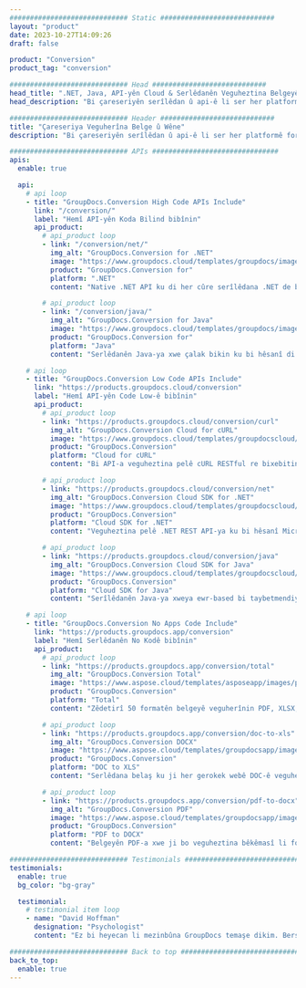 ```yaml
---
############################# Static ############################
layout: "product"
date: 2023-10-27T14:09:26
draft: false

product: "Conversion"
product_tag: "conversion"

############################# Head ############################
head_title: ".NET, Java, API-yên Cloud & Serlêdanên Veguheztina Belgeyê ji hêla GroupDocs ve"
head_description: "Bi çareseriyên serîlêdan û api-ê li ser her platformê formatên pelgeya pelge û wêneyê yên populer veguherînin."

############################# Header ############################
title: "Çareseriya Veguherîna Belge û Wêne"
description: "Bi çareseriyên serîlêdan û api-ê li ser her platformê formatên pelgeya pelge û wêneyê yên populer veguherînin."

############################# APIs ###############################
apis:
  enable: true

  api:
    # api loop
    - title: "GroupDocs.Conversion High Code APIs Include"
      link: "/conversion/"
      label: "Hemî API-yên Koda Bilind bibînin"
      api_product:
        # api_product loop
        - link: "/conversion/net/"
          img_alt: "GroupDocs.Conversion for .NET"
          image: "https://www.groupdocs.cloud/templates/groupdocs/images/product-logos/groupdocs-conversion-net.png"
          product: "GroupDocs.Conversion for"
          platform: ".NET"
          content: "Native .NET API ku di her cûre serîlêdana .NET de belge û formatên pelê wêneyê rast biguhezîne. Di dema veguheztinê de lêzêdekirina avê nîşaneyên wêneyê piştgirî dike."

        # api_product loop
        - link: "/conversion/java/"
          img_alt: "GroupDocs.Conversion for Java"
          image: "https://www.groupdocs.cloud/templates/groupdocs/images/product-logos/groupdocs-conversion-java.png"
          product: "GroupDocs.Conversion for"
          platform: "Java"
          content: "Serlêdanên Java-ya xwe çalak bikin ku bi hêsanî di navbera hemî formatên belgeyên standard ên pîşesaziyê de, tevî Microsoft Office, PDF, HTML, wêne û gelekên din veguherînin."

    # api loop
    - title: "GroupDocs.Conversion Low Code APIs Include"
      link: "https://products.groupdocs.cloud/conversion"
      label: "Hemî API-yên Code Low-ê bibînin"
      api_product:
        # api_product loop
        - link: "https://products.groupdocs.cloud/conversion/curl"
          img_alt: "GroupDocs.Conversion Cloud for cURL"
          image: "https://www.groupdocs.cloud/templates/groupdocscloud/images/sdk/272x272/groupdocs_conversion-for-curl.png"
          product: "GroupDocs.Conversion"
          platform: "Cloud for cURL"
          content: "Bi API-a veguheztina pelê cURL RESTful re bixebitin ku bi hêsanî Microsoft Office, PDF, E-name, Proje, HTML û pelên din ên pelê yên hevpar di serîlêdanên xwe de veguherînin."

        # api_product loop
        - link: "https://products.groupdocs.cloud/conversion/net"
          img_alt: "GroupDocs.Conversion Cloud SDK for .NET"
          image: "https://www.groupdocs.cloud/templates/groupdocscloud/images/sdk/272x272/groupdocs_conversion-for-net.png"
          product: "GroupDocs.Conversion"
          platform: "Cloud SDK for .NET"
          content: "Veguheztina pelê .NET REST API-ya ku bi hêsanî Microsoft Office, PDF, E-name, Proje, HTML û pelên din ên hevpar li ser her platformê bi karanîna Cloud SDK veguherîne."

        # api_product loop
        - link: "https://products.groupdocs.cloud/conversion/java"
          img_alt: "GroupDocs.Conversion Cloud SDK for Java"
          image: "https://www.groupdocs.cloud/templates/groupdocscloud/images/sdk/272x272/groupdocs_conversion-for-java.png"
          product: "GroupDocs.Conversion"
          platform: "Cloud SDK for Java"
          content: "Serîlêdanên Java-ya xweya ewr-based bi taybetmendiyên veguheztina belgeyên pêşkeftî li ser her platformê ku bikaribe bangî API-yên REST bike dewlemend bikin."

    # api loop
    - title: "GroupDocs.Conversion No Apps Code Include"
      link: "https://products.groupdocs.app/conversion"
      label: "Hemî Serlêdanên No Kodê bibînin"
      api_product:
        # api_product loop
        - link: "https://products.groupdocs.app/conversion/total"
          img_alt: "GroupDocs.Conversion Total"
          image: "https://www.aspose.cloud/templates/asposeapp/images/products/logo/aspose_conversion-app.png"
          product: "GroupDocs.Conversion"
          platform: "Total"
          content: "Zêdetirî 50 formatên belgeyê veguherînin PDF, XLSX, DOCX, XPS, HTML û hêj bêtir."

        # api_product loop
        - link: "https://products.groupdocs.app/conversion/doc-to-xls"
          img_alt: "GroupDocs.Conversion DOCX"
          image: "https://www.aspose.cloud/templates/groupdocsapp/images/products/logo/groupdocs_words-app.png"
          product: "GroupDocs.Conversion"
          platform: "DOC to XLS"
          content: "Serlêdana belaş ku ji her gerokek webê DOC-ê veguherîne formata XLS."

        # api_product loop
        - link: "https://products.groupdocs.app/conversion/pdf-to-docx"
          img_alt: "GroupDocs.Conversion PDF"
          image: "https://www.aspose.cloud/templates/groupdocsapp/images/products/logo/groupdocs_pdf-app.png"
          product: "GroupDocs.Conversion"
          platform: "PDF to DOCX"
          content: "Belgeyên PDF-a xwe ji bo veguheztina bêkêmasî li formata Word (DOCX) barkirin."

############################# Testimonials ###############################
testimonials:
  enable: true
  bg_color: "bg-gray"

  testimonial:
    # testimonial item loop
    - name: "David Hoffman"
      designation: "Psychologist"
      content: "Ez bi heyecan li mezinbûna GroupDocs temaşe dikim. Bersivdariya tîmê weya bêkêmasî ji min re pir alîkarî kir, dema ku ez bi yekî re li GroupDocs diaxivim ez dikarim garantî bikim ku kesek guhdarî dike û tiştan çêdike."

############################# Back to top ###############################
back_to_top:
  enable: true
---
```

